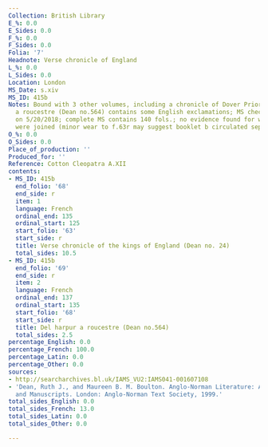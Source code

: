 ```yaml
---
Collection: British Library
E_%: 0.0
E_Sides: 0.0
F_%: 0.0
F_Sides: 0.0
Folia: '7'
Headnote: Verse chronicle of England
L_%: 0.0
L_Sides: 0.0
Location: London
MS_Date: s.xiv
MS_ID: 415b
Notes: Bound with 3 other volumes, including a chronicle of Dover Priory; Del harpur
  a roucestre (Dean no.564) contains some English exclamations; MS checked by KAM
  on 5/20/2018; complete MS contains 140 fols.; no evidence found for when the parts
  were joined (minor wear to f.63r may suggest booklet b circulated separately)
O_%: 0.0
O_Sides: 0.0
Place_of_production: ''
Produced_for: ''
Reference: Cotton Cleopatra A.XII
contents:
- MS_ID: 415b
  end_folio: '68'
  end_side: r
  item: 1
  language: French
  ordinal_end: 135
  ordinal_start: 125
  start_folio: '63'
  start_side: r
  title: Verse chronicle of the kings of England (Dean no. 24)
  total_sides: 10.5
- MS_ID: 415b
  end_folio: '69'
  end_side: r
  item: 2
  language: French
  ordinal_end: 137
  ordinal_start: 135
  start_folio: '68'
  start_side: r
  title: Del harpur a roucestre (Dean no.564)
  total_sides: 2.5
percentage_English: 0.0
percentage_French: 100.0
percentage_Latin: 0.0
percentage_Other: 0.0
sources:
- http://searcharchives.bl.uk/IAMS_VU2:IAMS041-001607108
- 'Dean, Ruth J., and Maureen B. M. Boulton. Anglo-Norman Literature: A Guide to Texts
  and Manuscripts. London: Anglo-Norman Text Society, 1999.'
total_sides_English: 0.0
total_sides_French: 13.0
total_sides_Latin: 0.0
total_sides_Other: 0.0

---
```

